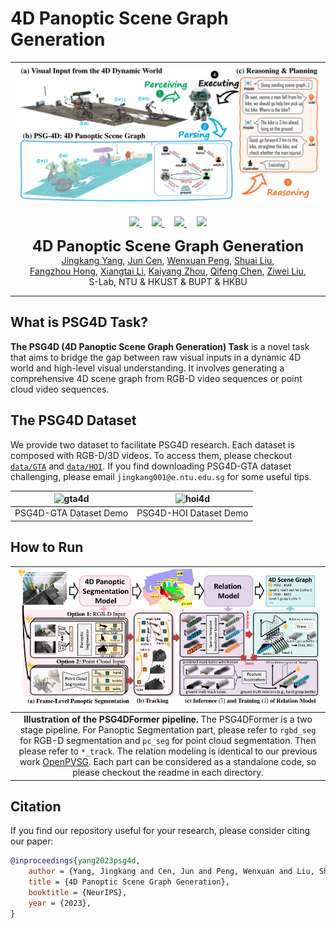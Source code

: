 # 4D Panoptic Scene Graph Generation
<p align="center">

| ![psg4d.jpg](assets/teaser.png) |
|:--:|

  <p align="center">
  <a href="https://arxiv.org/abs/2405.10305" target='_blank'>
    <img src="https://img.shields.io/badge/Paper-NeurIPS%202023-b31b1b?style=flat-square">
  </a>
  &nbsp;&nbsp;&nbsp;
  <a href="https://entuedu-my.sharepoint.com/:f:/g/personal/jingkang001_e_ntu_edu_sg/EhUgIeYBPmVCvqeaJA-hmzkBdVcXt1QKtw3DX9a5zTnLsg?e=rUItPm" target='_blank'>
    <img src="https://img.shields.io/badge/Data-PSG4D-334b7f?style=flat-square">
  </a>
  &nbsp;&nbsp;&nbsp;
  <a href="https://entuedu-my.sharepoint.com/:f:/g/personal/jingkang001_e_ntu_edu_sg/EsjNwS7KKDVIuM2NyiKeR-sBowGs-OfmWy2cTaXinpJ7hQ?e=baWkgm" target='_blank'>
    <img src="https://img.shields.io/badge/Data-QuickView-7de5f6?style=flat-square">
  </a>
  &nbsp;&nbsp;&nbsp;
  <a href="https://github.com/jingkang50/PSG4D" target='_blank'>
    <img src="https://hits.seeyoufarm.com/api/count/incr/badge.svg?url=https%3A%2F%2Fgithub.com%2Fjingkang50%2FPSG4D&count_bg=%23FFA500&title_bg=%23555555&icon=&icon_color=%23E7E7E7&title=visitors&edge_flat=true">
  </p>
  </a>
  <p align="center">
  <font size=5><strong>4D Panoptic Scene Graph Generation</strong></font>
    <br>
        <a href="https://jingkang50.github.io/">Jingkang Yang</a>,
        <a href="https://cen-jun.com/">Jun Cen</a>,
        <a href="https://lilydaytoy.github.io/">Wenxuan Peng</a>,
        <a href="https://github.com/choiszt">Shuai Liu</a>,<br>
        <a href="https://hongfz16.github.io/=">Fangzhou Hong</a>,
        <a href="https://lxtgh.github.io/">Xiangtai Li</a>,
        <a href="https://kaiyangzhou.github.io/">Kaiyang Zhou</a>,
        <a href="https://cqf.io/">Qifeng Chen</a>,
        <a href="https://liuziwei7.github.io/">Ziwei Liu</a>,
    <br>
  S-Lab, NTU & HKUST & BUPT & HKBU
  </p>
</p>

---
## What is PSG4D Task?
<strong>The PSG4D (4D Panoptic Scene Graph Generation) Task</strong> is a novel task that aims to bridge the gap between raw visual inputs in a dynamic 4D world and high-level visual understanding. It involves generating a comprehensive 4D scene graph from RGB-D video sequences or point cloud video sequences.

## The PSG4D Dataset

We provide two dataset to facilitate PSG4D research. Each dataset is composed with RGB-D/3D videos. To access them, please checkout [`data/GTA`](data/GTA) and [`data/HOI`](data/HOI). If you find downloading PSG4D-GTA dataset challenging, please email `jingkang001@e.ntu.edu.sg` for some useful tips.



| ![gta4d](https://github.com/Jingkang50/PSG4D/assets/17070708/ea42b6a7-aa7d-4128-9c34-35a014041354) |![hoi4d](https://github.com/Jingkang50/PSG4D/assets/17070708/6067b574-ba9e-4932-8a7f-1e48af6f4802)|
|:--:|:--:|
| PSG4D-GTA Dataset Demo | PSG4D-HOI Dataset Demo |



## How to Run
| ![psg4dformer.jpg](assets/method.png) |
|:--:|
|<b>Illustration of the PSG4DFormer pipeline.</b> The PSG4DFormer is a two stage pipeline. For Panoptic Segmentation part, please refer to `rgbd_seg` for RGB-D segmentation and `pc_seg` for point cloud segmentation. Then please refer to `*_track`. The relation modeling is identical to our previous work [OpenPVSG](https://github.com/LilyDaytoy/OpenPVSG?tab=readme-ov-file#training-and-testing). Each part can be considered as a standalone code, so please checkout the readme in each directory.|



## Citation
If you find our repository useful for your research, please consider citing our paper:
```bibtex
@inproceedings{yang2023psg4d,
    author = {Yang, Jingkang and Cen, Jun and Peng, Wenxuan and Liu, Shuai amd Hong, Fangzhou and Li, Xiangtai and Zhou, Kaiyang and Chen, Qifeng and Liu, Ziwei}
    title = {4D Panoptic Scene Graph Generation},
    booktitle = {NeurIPS},
    year = {2023},
}
```
